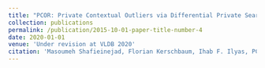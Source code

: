 ```yaml
---
title: "PCOR: Private Contextual Outliers via Differential Private Search"
collection: publications
permalink: /publication/2015-10-01-paper-title-number-4
date: 2020-01-01
venue: 'Under revision at VLDB 2020'
citation: 'Masoumeh Shafieinejad, Florian Kerschbaum, Ihab F. Ilyas, PCOR: Private Contextual Outliers via Differential Private Search, Under revision at VLDB 2020'
---
```


